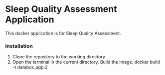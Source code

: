 
# Sleep Quality Assessment Application

This docker application is for Sleep Quality Assessment.

### Installation

1. Clone the repository to the working directory.
2. Open the terminal in the current directory. Build the image.
    docker build -t databox_app:2
